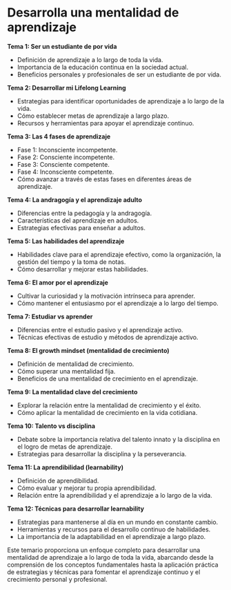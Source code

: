 # Desarrolla una mentalidad de aprendizaje

**Tema 1: Ser un estudiante de por vida**

- Definición de aprendizaje a lo largo de toda la vida.
- Importancia de la educación continua en la sociedad actual.
- Beneficios personales y profesionales de ser un estudiante de por vida.

**Tema 2: Desarrollar mi Lifelong Learning**

- Estrategias para identificar oportunidades de aprendizaje a lo largo de la vida.
- Cómo establecer metas de aprendizaje a largo plazo.
- Recursos y herramientas para apoyar el aprendizaje continuo.

**Tema 3: Las 4 fases de aprendizaje**

- Fase 1: Inconsciente incompetente.
- Fase 2: Consciente incompetente.
- Fase 3: Consciente competente.
- Fase 4: Inconsciente competente.
- Cómo avanzar a través de estas fases en diferentes áreas de aprendizaje.

**Tema 4: La andragogía y el aprendizaje adulto**

- Diferencias entre la pedagogía y la andragogía.
- Características del aprendizaje en adultos.
- Estrategias efectivas para enseñar a adultos.

**Tema 5: Las habilidades del aprendizaje**

- Habilidades clave para el aprendizaje efectivo, como la organización, la gestión del tiempo y la toma de notas.
- Cómo desarrollar y mejorar estas habilidades.

**Tema 6: El amor por el aprendizaje**

- Cultivar la curiosidad y la motivación intrínseca para aprender.
- Cómo mantener el entusiasmo por el aprendizaje a lo largo del tiempo.

**Tema 7: Estudiar vs aprender**

- Diferencias entre el estudio pasivo y el aprendizaje activo.
- Técnicas efectivas de estudio y métodos de aprendizaje activo.

**Tema 8: El growth mindset (mentalidad de crecimiento)**

- Definición de mentalidad de crecimiento.
- Cómo superar una mentalidad fija.
- Beneficios de una mentalidad de crecimiento en el aprendizaje.

**Tema 9: La mentalidad clave del crecimiento**

- Explorar la relación entre la mentalidad de crecimiento y el éxito.
- Cómo aplicar la mentalidad de crecimiento en la vida cotidiana.

**Tema 10: Talento vs disciplina**

- Debate sobre la importancia relativa del talento innato y la disciplina en el logro de metas de aprendizaje.
- Estrategias para desarrollar la disciplina y la perseverancia.

**Tema 11: La aprendibilidad (learnability)**

- Definición de aprendibilidad.
- Cómo evaluar y mejorar tu propia aprendibilidad.
- Relación entre la aprendibilidad y el aprendizaje a lo largo de la vida.

**Tema 12: Técnicas para desarrollar learnability**

- Estrategias para mantenerse al día en un mundo en constante cambio.
- Herramientas y recursos para el desarrollo continuo de habilidades.
- La importancia de la adaptabilidad en el aprendizaje a largo plazo.

Este temario proporciona un enfoque completo para desarrollar una mentalidad de aprendizaje a lo largo de toda la vida, abarcando desde la comprensión de los conceptos fundamentales hasta la aplicación práctica de estrategias y técnicas para fomentar el aprendizaje continuo y el crecimiento personal y profesional.
